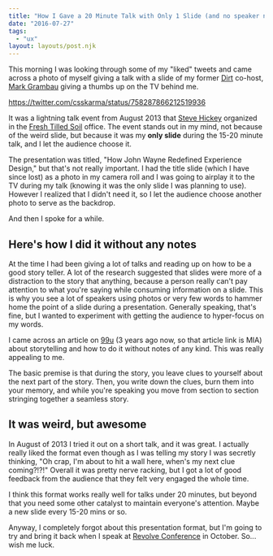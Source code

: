 ```yaml
---
title: "How I Gave a 20 Minute Talk with Only 1 Slide (and no speaker notes)"
date: "2016-07-27"
tags:
  - "ux"
layout: layouts/post.njk
---
```


This morning I was looking through some of my "liked" tweets and came across a photo of myself giving a talk with a slide of my former [Dirt](https://itunes.apple.com/us/podcast/the-dirt/id569204776) co-host, [Mark Grambau](http://www.markgrambau.com/) giving a thumbs up on the TV behind me.

https://twitter.com/csskarma/status/758287866212519936

It was a lightning talk event from August 2013 that [Steve Hickey](http://stevehickeydesign.com/) organized in the [Fresh Tilled Soil](http://freshtilledsoil.com) office. The event stands out in my mind, not because of the weird slide, but because it was my **only slide** during the 15-20 minute talk, and I let the audience choose it.

The presentation was titled, "How John Wayne Redefined Experience Design," but that's not really important. I had the title slide (which I have since lost) as a photo in my camera roll and I was going to airplay it to the TV during my talk (knowing it was the only slide I was planning to use). However I realized that I didn't need it, so I let the audience choose another photo to serve as the backdrop.

And then I spoke for a while.

## Here's how I did it without any notes

At the time I had been giving a lot of talks and reading up on how to be a good story teller. A lot of the research suggested that slides were more of a distraction to the story that anything, because a person really can't pay attention to what you're saying while consuming information on a slide. This is why you see a lot of speakers using photos or very few words to hammer home the point of a slide during a presentation. Generally speaking, that's fine, but I wanted to experiment with getting the audience to hyper-focus on my words.

I came across an article on [99u](http://99u.com/) (3 years ago now, so that article link is MIA) about storytelling and how to do it without notes of any kind. This was really appealing to me.

The basic premise is that during the story, you leave clues to yourself about the next part of the story. Then, you write down the clues, burn them into your memory, and while you're speaking you move from section to section stringing together a seamless story.

## It was weird, but awesome

In August of 2013 I tried it out on a short talk, and it was great. I actually really liked the format even though as I was telling my story I was secretly thinking, "Oh crap, I'm about to hit a wall here, when's my next clue coming?!?!" Overall it was pretty nerve racking, but I got a lot of good feedback from the audience that they felt very engaged the whole time.

I think this format works really well for talks under 20 minutes, but beyond that you need some other catalyst to maintain everyone's attention. Maybe a new slide every 15-20 mins or so.

Anyway, I completely forgot about this presentation format, but I'm going to try and bring it back when I speak at [Revolve Conference](https://2016.revolveconference.com/) in October. So... wish me luck.
